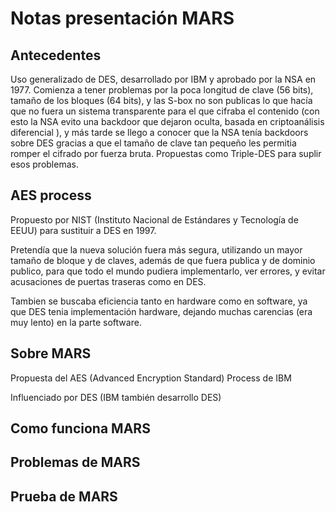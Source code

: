 # Notas presentación MARS

## Antecedentes

Uso generalizado de DES, desarrollado por IBM y aprobado por la NSA en 1977. Comienza a tener problemas por la poca longitud de clave (56 bits), tamaño de los bloques (64 bits), y las S-box no son publicas lo que hacía que no fuera un sistema transparente para el que cifraba el contenido (con esto la NSA evito una backdoor que dejaron oculta, basada en criptoanálisis diferencial ), y más tarde se llego a conocer que la NSA tenía backdoors sobre DES gracias a que el tamaño de clave tan pequeño les permitia romper el cifrado por fuerza bruta.
Propuestas como Triple-DES para suplir esos problemas.



## AES process

Propuesto por NIST (Instituto Nacional de Estándares y Tecnologı́a de EEUU) para sustituir a DES en 1997.

Pretendía que la nueva solución fuera más segura, utilizando un mayor tamaño de bloque y de claves, además de que fuera publica y de dominio publico, para que todo el mundo pudiera implementarlo, ver errores, y evitar acusaciones de puertas traseras como en DES.

Tambien se buscaba eficiencia tanto en hardware como en software, ya que DES tenia implementación hardware, dejando muchas carencias (era muy lento) en la parte software.  




## Sobre MARS

Propuesta del AES (Advanced Encryption Standard) Process de IBM

Influenciado por DES (IBM también desarrollo DES)

## Como funciona MARS

## Problemas de MARS

## Prueba de MARS
